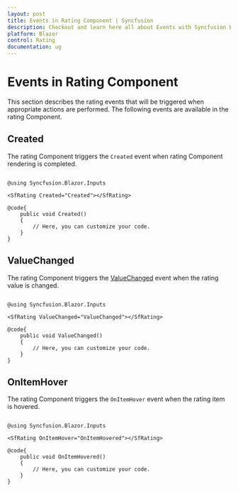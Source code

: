 ```yaml
---
layout: post
title: Events in Rating Component | Syncfusion
description: Checkout and learn here all about Events with Syncfusion Blazor Rating component in Blazor Server App and Blazor WebAssembly App.
platform: Blazor
control: Rating
documentation: ug
---
```


# Events in Rating Component

This section describes the rating events that will be triggered when appropriate actions are performed. The following events are available in the rating Component.

## Created

The rating Component triggers the `Created` event when rating Component rendering is completed.

```cshtml

@using Syncfusion.Blazor.Inputs

<SfRating Created="Created"></SfRating>

@code{
    public void Created()
    {
        // Here, you can customize your code.
    }
}

```

## ValueChanged

The rating Component triggers the [ValueChanged](https://help.syncfusion.com/cr/blazor/Syncfusion.Blazor.Inputs.SfRating.html#Syncfusion_Blazor_Inputs_SfRating_ValueChanged) event when the rating value is changed.

```cshtml

@using Syncfusion.Blazor.Inputs

<SfRating ValueChanged="ValueChanged"></SfRating>

@code{
    public void ValueChanged()
    {
        // Here, you can customize your code.
    }
}

```

## OnItemHover

The rating Component triggers the `OnItemHover` event when the rating item is hovered. 

```cshtml

@using Syncfusion.Blazor.Inputs

<SfRating OnItemHover="OnItemHovered"></SfRating>

@code{
    public void OnItemHovered()
    {
        // Here, you can customize your code.
    }
}

```
